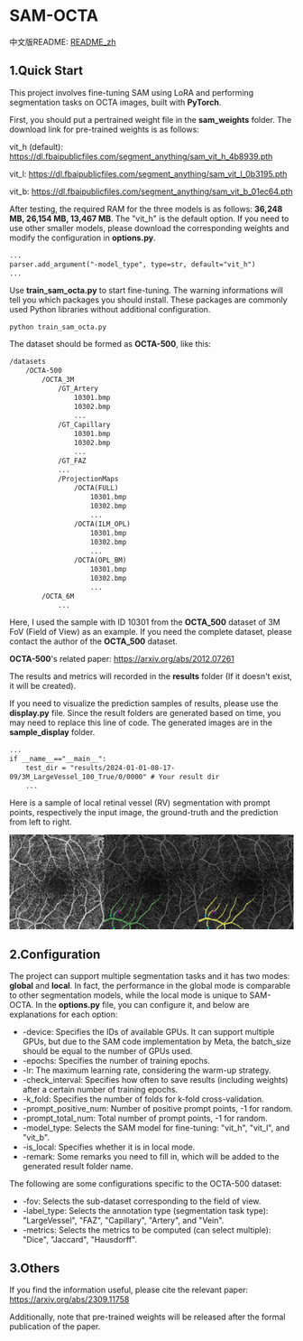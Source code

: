 # SAM-OCTA

中文版README: [README_zh](./README_zh.md)

## 1.Quick Start

This project involves fine-tuning SAM using LoRA and performing segmentation tasks on OCTA images, built with **PyTorch**.

First, you should put a pertrained weight file in the **sam_weights** folder. The download link for pre-trained weights is as follows:

vit_h (default): https://dl.fbaipublicfiles.com/segment_anything/sam_vit_h_4b8939.pth 

vit_l: https://dl.fbaipublicfiles.com/segment_anything/sam_vit_l_0b3195.pth

vit_b: https://dl.fbaipublicfiles.com/segment_anything/sam_vit_b_01ec64.pth

After testing, the required RAM for the three models is as follows: **36,248 MB, 26,154 MB, 13,467 MB**. The "vit_h" is the default option. If you need to use other smaller models, please download the corresponding weights and modify the configuration in **options.py**.

    ...
    parser.add_argument("-model_type", type=str, default="vit_h")
    ...

Use **train_sam_octa.py** to start fine-tuning. The warning informations will tell you which packages you should install. These packages are commonly used Python libraries without additional configuration.

    python train_sam_octa.py

The dataset should be formed as **OCTA-500**, like this:

    /datasets
        /OCTA-500
            /OCTA_3M
                /GT_Artery
                    10301.bmp
                    10302.bmp
                    ...
                /GT_Capillary
                    10301.bmp
                    10302.bmp
                    ...
                /GT_FAZ
                ...
                /ProjectionMaps
                    /OCTA(FULL)
                        10301.bmp
                        10302.bmp
                        ...
                    /OCTA(ILM_OPL)
                        10301.bmp
                        10302.bmp
                        ...
                    /OCTA(OPL_BM)
                        10301.bmp
                        10302.bmp
                        ...
            /OCTA_6M
                ...

Here, I used the sample with ID 10301 from the **OCTA_500** dataset of 3M FoV (Field of View) as an example. If you need the complete dataset, please contact the author of the **OCTA_500** dataset.

**OCTA-500**'s related paper: https://arxiv.org/abs/2012.07261

The results and metrics will recorded in the **results** folder (If it doesn't exist, it will be created).

If you need to visualize the prediction samples of results, please use the **display.py** file. Since the result folders are generated based on time, you may need to replace this line of code. The generated images are in the **sample_display** folder.

    ...
    if __name__=="__main__":
        test_dir = "results/2024-01-01-08-17-09/3M_LargeVessel_100_True/0/0000" # Your result dir
        ...

Here is a sample of local retinal vessel (RV) segmentation with prompt points, respectively the input image, the ground-truth and the prediction from left to right.

![Sample](./figures/sample.png)


## 2.Configuration

The project can support multiple segmentation tasks and it has two modes: **global** and **local**. In fact, the performance in the global mode is comparable to other segmentation models, while the local mode is unique to SAM-OCTA. In the **options.py** file, you can configure it, and below are explanations for each option:

* -device: Specifies the IDs of available GPUs. It can support multiple GPUs, but due to the SAM code implementation by Meta, the batch_size should be equal to the number of GPUs used.
* -epochs: Specifies the number of training epochs.
* -lr: The maximum learning rate, considering the warm-up strategy.
* -check_interval: Specifies how often to save results (including weights) after a certain number of training epochs.
* -k_fold: Specifies the number of folds for k-fold cross-validation.
* -prompt_positive_num: Number of positive prompt points, -1 for random.
* -prompt_total_num: Total number of prompt points, -1 for random.
* -model_type: Selects the SAM model for fine-tuning: "vit_h", "vit_l", and "vit_b".
* -is_local: Specifies whether it is in local mode.
* -remark: Some remarks you need to fill in, which will be added to the generated result folder name.

The following are some configurations specific to the OCTA-500 dataset:

* -fov: Selects the sub-dataset corresponding to the field of view.
* -label_type: Selects the annotation type (segmentation task type): "LargeVessel", "FAZ", "Capillary", "Artery", and "Vein".
* -metrics: Selects the metrics to be computed (can select multiple): "Dice", "Jaccard", "Hausdorff".

## 3.Others

 If you find the information useful, please cite the relevant paper:  https://arxiv.org/abs/2309.11758

Additionally, note that pre-trained weights will be released after the formal publication of the paper.